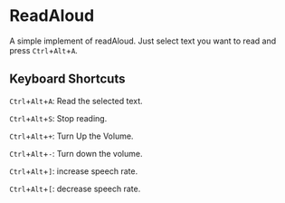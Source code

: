 # ReadAloud

A simple implement of readAloud. Just select text you want to read and press `Ctrl`+`Alt`+`A`.

## Keyboard Shortcuts
`Ctrl`+`Alt`+`A`: Read the selected text.

`Ctrl`+`Alt`+`S`: Stop reading.

`Ctrl`+`Alt`+`+`: Turn Up the Volume.

`Ctrl`+`Alt`+`-`: Turn down the volume.

`Ctrl`+`Alt`+`]`: increase speech rate.

`Ctrl`+`Alt`+`[`: decrease speech rate.

